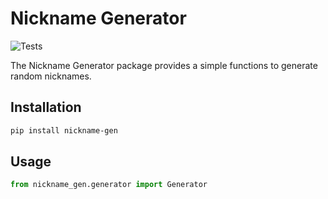 # Nickname Generator
![Tests](https://github.com/L4zzur/nickname-gen/actions/workflows/python-app.yml/badge.svg)

The Nickname Generator package provides a simple functions to generate random nicknames.

## Installation

```bash
pip install nickname-gen
```

## Usage

```python
from nickname_gen.generator import Generator
``` 
